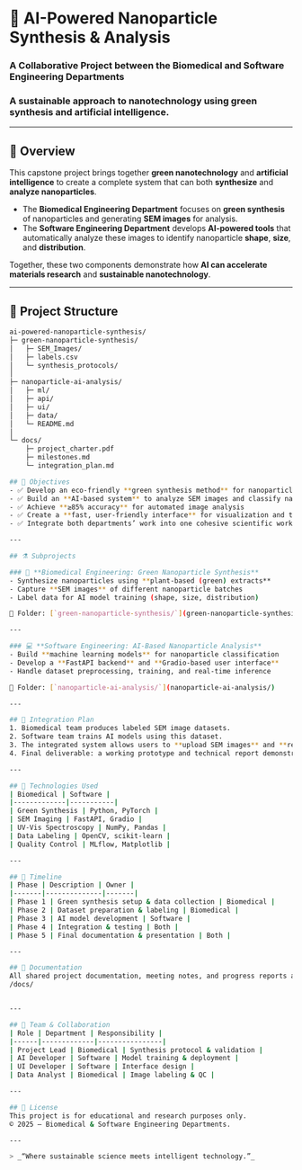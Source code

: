 # 🧠 AI-Powered Nanoparticle Synthesis & Analysis  
### A Collaborative Project between the Biomedical and Software Engineering Departments
### A sustainable approach to nanotechnology using green synthesis and artificial intelligence.

---

## 🌿 Overview
This capstone project brings together **green nanotechnology** and **artificial intelligence** to create a complete system that can both **synthesize** and **analyze nanoparticles**.

- The **Biomedical Engineering Department** focuses on **green synthesis** of nanoparticles and generating **SEM images** for analysis.  
- The **Software Engineering Department** develops **AI-powered tools** that automatically analyze these images to identify nanoparticle **shape**, **size**, and **distribution**.

Together, these two components demonstrate how **AI can accelerate materials research** and **sustainable nanotechnology**.

---

## 🧩 Project Structure
```bash
ai-powered-nanoparticle-synthesis/
├─ green-nanoparticle-synthesis/
│   ├─ SEM_Images/
│   ├─ labels.csv
│   └─ synthesis_protocols/
│
├─ nanoparticle-ai-analysis/
│   ├─ ml/
│   ├─ api/
│   ├─ ui/
│   ├─ data/
│   └─ README.md
│
└─ docs/
    ├─ project_charter.pdf
    ├─ milestones.md
    └─ integration_plan.md

## 🎯 Objectives
- ✅ Develop an eco-friendly **green synthesis method** for nanoparticles  
- ✅ Build an **AI-based system** to analyze SEM images and classify nanoparticles  
- ✅ Achieve **≥85% accuracy** for automated image analysis  
- ✅ Create a **fast, user-friendly interface** for visualization and testing  
- ✅ Integrate both departments’ work into one cohesive scientific workflow  

---

## ⚗️ Subprojects

### 🧪 **Biomedical Engineering: Green Nanoparticle Synthesis**
- Synthesize nanoparticles using **plant-based (green) extracts**
- Capture **SEM images** of different nanoparticle batches
- Label data for AI model training (shape, size, distribution)

📁 Folder: [`green-nanoparticle-synthesis/`](green-nanoparticle-synthesis/)

---

### 💻 **Software Engineering: AI-Based Nanoparticle Analysis**
- Build **machine learning models** for nanoparticle classification  
- Develop a **FastAPI backend** and **Gradio-based user interface**  
- Handle dataset preprocessing, training, and real-time inference  

📁 Folder: [`nanoparticle-ai-analysis/`](nanoparticle-ai-analysis/)

---

## 🔗 Integration Plan
1. Biomedical team produces labeled SEM image datasets.  
2. Software team trains AI models using this dataset.  
3. The integrated system allows users to **upload SEM images** and **receive instant AI predictions**.  
4. Final deliverable: a working prototype and technical report demonstrating full collaboration.

---

## 🧠 Technologies Used
| Biomedical | Software |
|-------------|-----------|
| Green Synthesis | Python, PyTorch |
| SEM Imaging | FastAPI, Gradio |
| UV-Vis Spectroscopy | NumPy, Pandas |
| Data Labeling | OpenCV, scikit-learn |
| Quality Control | MLflow, Matplotlib |

---

## 📅 Timeline
| Phase | Description | Owner |
|-------|--------------|-------|
| Phase 1 | Green synthesis setup & data collection | Biomedical |
| Phase 2 | Dataset preparation & labeling | Biomedical |
| Phase 3 | AI model development | Software |
| Phase 4 | Integration & testing | Both |
| Phase 5 | Final documentation & presentation | Both |

---

## 📁 Documentation
All shared project documentation, meeting notes, and progress reports are located in:
/docs/


---

## 👥 Team & Collaboration
| Role | Department | Responsibility |
|------|-------------|----------------|
| Project Lead | Biomedical | Synthesis protocol & validation |
| AI Developer | Software | Model training & deployment |
| UI Developer | Software | Interface design |
| Data Analyst | Biomedical | Image labeling & QC |

---

## 📄 License
This project is for educational and research purposes only.  
© 2025 – Biomedical & Software Engineering Departments.

---

> _“Where sustainable science meets intelligent technology.”_